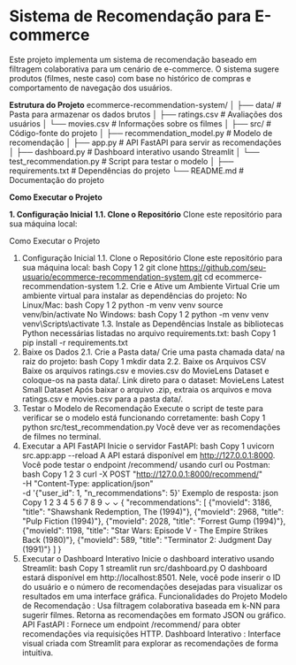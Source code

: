 # Sistema de Recomendação para E-commerce

Este projeto implementa um sistema de recomendação baseado em filtragem colaborativa para um cenário de e-commerce. O sistema sugere produtos (filmes, neste caso) com base no histórico de compras e comportamento de navegação dos usuários.

**Estrutura do Projeto**
ecommerce-recommendation-system/
│
├── data/                     # Pasta para armazenar os dados brutos
│   ├── ratings.csv           # Avaliações dos usuários
│   └── movies.csv            # Informações sobre os filmes
│
├── src/                      # Código-fonte do projeto
│   ├── recommendation_model.py  # Modelo de recomendação
│   ├── app.py                # API FastAPI para servir as recomendações
│   ├── dashboard.py          # Dashboard interativo usando Streamlit
│   └── test_recommendation.py # Script para testar o modelo
│
├── requirements.txt          # Dependências do projeto
└── README.md                 # Documentação do projeto

**Como Executar o Projeto**

**1. Configuração Inicial**
**1.1. Clone o Repositório**
Clone este repositório para sua máquina local:

Como Executar o Projeto
1. Configuração Inicial
1.1. Clone o Repositório
Clone este repositório para sua máquina local:
bash
Copy
1
2
git clone https://github.com/seu-usuario/ecommerce-recommendation-system.git
cd ecommerce-recommendation-system
1.2. Crie e Ative um Ambiente Virtual
Crie um ambiente virtual para instalar as dependências do projeto:
No Linux/Mac:
bash
Copy
1
2
python -m venv venv
source venv/bin/activate
No Windows:
bash
Copy
1
2
python -m venv venv
venv\Scripts\activate
 1.3. Instale as Dependências
Instale as bibliotecas Python necessárias listadas no arquivo requirements.txt:
bash
Copy
1
pip install -r requirements.txt
2. Baixe os Dados
2.1. Crie a Pasta data/
Crie uma pasta chamada data/ na raiz do projeto:
bash
Copy
1
mkdir data
2.2. Baixe os Arquivos CSV
Baixe os arquivos ratings.csv e movies.csv do MovieLens Dataset e coloque-os na pasta data/.
Link direto para o dataset: MovieLens Latest Small Dataset
Após baixar o arquivo .zip, extraia os arquivos e mova ratings.csv e movies.csv para a pasta data/.
 3. Testar o Modelo de Recomendação
Execute o script de teste para verificar se o modelo está funcionando corretamente:
bash
Copy
1
python src/test_recommendation.py
Você deve ver as recomendações de filmes no terminal.
4. Executar a API FastAPI
Inicie o servidor FastAPI:
bash
Copy
1
uvicorn src.app:app --reload
A API estará disponível em http://127.0.0.1:8000. Você pode testar o endpoint /recommend/ usando curl ou Postman:
bash
Copy
1
2
3
curl -X POST "http://127.0.0.1:8000/recommend/" \
     -H "Content-Type: application/json" \
     -d '{"user_id": 1, "n_recommendations": 5}'
Exemplo de resposta:
json
Copy
1
2
3
4
5
6
7
8
9
⌄
⌄
{
    "recommendations": [
        {"movieId": 3186, "title": "Shawshank Redemption, The (1994)"},
        {"movieId": 2968, "title": "Pulp Fiction (1994)"},
        {"movieId": 2028, "title": "Forrest Gump (1994)"},
        {"movieId": 1198, "title": "Star Wars: Episode V - The Empire Strikes Back (1980)"},
        {"movieId": 589, "title": "Terminator 2: Judgment Day (1991)"}
    ]
}
5. Executar o Dashboard Interativo
Inicie o dashboard interativo usando Streamlit:
bash
Copy
1
streamlit run src/dashboard.py
O dashboard estará disponível em http://localhost:8501. Nele, você pode inserir o ID do usuário e o número de recomendações desejadas para visualizar os resultados em uma interface gráfica.
Funcionalidades do Projeto
Modelo de Recomendação :
Usa filtragem colaborativa baseada em k-NN para sugerir filmes.
Retorna as recomendações em formato JSON ou gráfico.
 API FastAPI :
Fornece um endpoint /recommend/ para obter recomendações via requisições HTTP.
 Dashboard Interativo :
Interface visual criada com Streamlit para explorar as recomendações de forma intuitiva.
